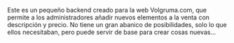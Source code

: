 Este es un pequeño backend creado para la web Volgruma.com, que permite a los administradores añadir nuevos elementos a la venta con descripción y precio.
No tiene un gran abanico de posibilidades, solo lo que ellos necesitaban, pero puede servir de base para crear cosas nuevas...
